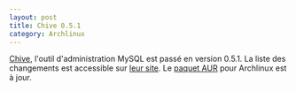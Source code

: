 ```yaml
---
layout: post
title: Chive 0.5.1
category: Archlinux
---
```


[Chive](https://launchpad.net/chive), l'outil d'administration MySQL est passé
en version 0.5.1. <!-- more -->La liste des changements est accessible sur [leur
site](https://launchpad.net/chive/+announcements). Le [paquet
AUR](http://aur.archlinux.org/packages.php?ID=45734) pour Archlinux est à jour.
